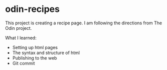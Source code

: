 # odin-recipes

This project is creating a recipe page. I am following the directions from The Odin project.

What I learned:

- Setting up html pages
- The syntax and structure of html
- Publishing to the web
- Git commit
